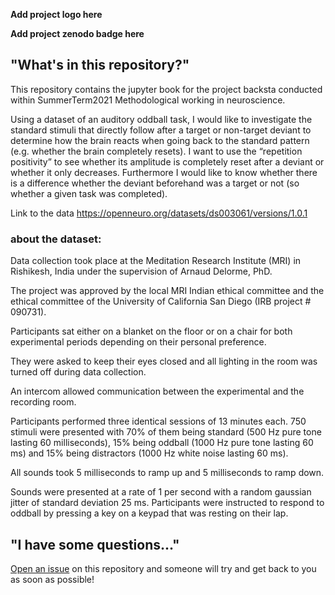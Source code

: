 **Add project logo here**

**Add project zenodo badge here**



## "What's in this repository?"

This repository contains the jupyter book for the project backsta conducted within SummerTerm2021 Methodological working in neuroscience.

Using a dataset of an auditory oddball task, I would like to investigate the standard stimuli that directly follow after a target or non-target deviant to determine how the brain reacts when going back to the standard pattern (e.g. whether the brain completely resets). I want to use the “repetition positivity” to see whether its amplitude is completely reset after a deviant or whether it only decreases. Furthermore I would like to know whether there is a difference whether the deviant beforehand was a target or not (so whether a given task was completed).

Link to the data https://openneuro.org/datasets/ds003061/versions/1.0.1

### about the dataset:

Data collection took place at the Meditation Research Institute (MRI) in Rishikesh, India under the supervision of Arnaud Delorme, PhD.

The project was approved by the local MRI Indian ethical committee and the ethical committee of the University of California San Diego (IRB project # 090731).


Participants sat either on a blanket on the floor or on a chair for both experimental periods depending on their personal preference. 

They were asked to keep their eyes closed and all lighting in the room was turned off during data collection. 

An intercom allowed communication between the experimental and the recording room.


Participants performed three identical sessions of 13 minutes each. 750 stimuli were presented with 70% of them being standard (500 Hz pure tone lasting 60 milliseconds), 15% being oddball (1000 Hz pure tone lasting 60 ms) and 15% being distractors (1000 Hz white noise lasting 60 ms). 

All sounds took 5 milliseconds to ramp up and 5 milliseconds to ramp down.

Sounds were presented at a rate of 1 per second with a random gaussian jitter of standard deviation 25 ms. Participants were instructed to respond to oddball by pressing a key on a keypad that was resting on their lap.



## "I have some questions..."

[Open an issue]() on this repository and someone will try and get back to you as soon as possible!
